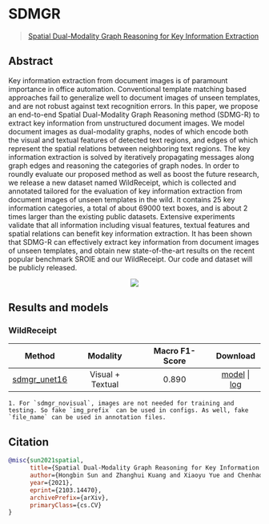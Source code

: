 # SDMGR

> [Spatial Dual-Modality Graph Reasoning for Key Information Extraction](https://arxiv.org/abs/2103.14470)

<!-- [ALGORITHM] -->

## Abstract

Key information extraction from document images is of paramount importance in office automation. Conventional template matching based approaches fail to generalize well to document images of unseen templates, and are not robust against text recognition errors. In this paper, we propose an end-to-end Spatial Dual-Modality Graph Reasoning method (SDMG-R) to extract key information from unstructured document images. We model document images as dual-modality graphs, nodes of which encode both the visual and textual features of detected text regions, and edges of which represent the spatial relations between neighboring text regions. The key information extraction is solved by iteratively propagating messages along graph edges and reasoning the categories of graph nodes. In order to roundly evaluate our proposed method as well as boost the future research, we release a new dataset named WildReceipt, which is collected and annotated tailored for the evaluation of key information extraction from document images of unseen templates in the wild. It contains 25 key information categories, a total of about 69000 text boxes, and is about 2 times larger than the existing public datasets. Extensive experiments validate that all information including visual features, textual features and spatial relations can benefit key information extraction. It has been shown that SDMG-R can effectively extract key information from document images of unseen templates, and obtain new state-of-the-art results on the recent popular benchmark SROIE and our WildReceipt. Our code and dataset will be publicly released.

<div align=center>
<img src="https://user-images.githubusercontent.com/22607038/142580689-18edb4d7-f716-475c-b1c1-e2b934658cee.png"/>
</div>

## Results and models

### WildReceipt

|                               Method                               |     Modality     | Macro F1-Score |                                                 Download                                                 |
| :----------------------------------------------------------------: | :--------------: | :------------: | :------------------------------------------------------------------------------------------------------: |
| [sdmgr_unet16](/configs/kie/sdmgr/sdmgr_unet16_60e_wildreceipt.py) | Visual + Textual |     0.890      | [model](https://download.openmmlab.com/mmocr/kie/sdmgr/sdmgr_unet16_60e_wildreceipt/sdmgr_unet16_60e_wildreceipt_20220825_151648-22419f37.pth) \| [log](https://download.openmmlab.com/mmocr/kie/sdmgr/sdmgr_unet16_60e_wildreceipt/20220825_151648.log) |

```{note}
1. For `sdmgr_novisual`, images are not needed for training and testing. So fake `img_prefix` can be used in configs. As well, fake `file_name` can be used in annotation files.
```

## Citation

```bibtex
@misc{sun2021spatial,
      title={Spatial Dual-Modality Graph Reasoning for Key Information Extraction},
      author={Hongbin Sun and Zhanghui Kuang and Xiaoyu Yue and Chenhao Lin and Wayne Zhang},
      year={2021},
      eprint={2103.14470},
      archivePrefix={arXiv},
      primaryClass={cs.CV}
}
```
